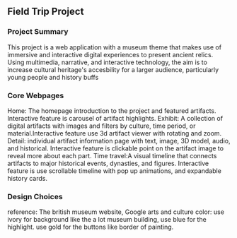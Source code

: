 ## Field Trip Project

### Project Summary

This project is a web application with a museum theme that makes use of immersive and interactive digital experiences to present ancient relics. Using multimedia, narrative, and interactive technology, the aim is to increase cultural heritage's accesbility for a larger audience, particularly young people and history buffs

### Core Webpages

Home: The homepage introduction to the project and featured artifacts. Interactive feature is carousel of artifact highlights.
Exhibit: A collection of digital artifacts with images and filters by culture, time period, or material.Interactive feature use 3d artifact viewer with rotating and zoom.
Detail: individual artifact information page with text, image, 3D model, audio, and historical. Interactive feature is clickable point on the artifact image to reveal more about each part.
Time travel:A visual timeline that connects artifacts to major historical events, dynasties, and figures. Interactive feature is use scrollable timeline with pop up animations, and expandable history cards.
### Design Choices

reference: The british museum website, Google arts and culture
color: use ivory for background like the a lot museum building, use blue for the highlight. use gold for the buttons like border of painting.